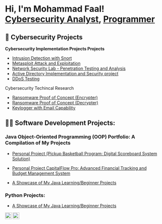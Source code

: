 <h1>Hi, I'm Mohammad Faal! <br/><a href="https://github.com/mofaal">Cybersecurity Analyst</a>, <a href="https://linkedin.com/in/mohammadfaal/">Programmer</a> 

<h2>🔐 Cybersecurity Projects</h2>

<b> Cybersecurity Implementation Projects Projects</b>
- [Intrusion Detection with Snort](https://github.com/Mofaal/mofaal-IntrusionDetection/tree/main)
- [Metasploit Attack and Exploitation](https://github.com/Mofaal/-VehicleTracker)
- [Network Security Lab - Penetration Testing and Analysis ](https://github.com/joshmadakor1/Jwipe.PowerShell)
- [Active Directory Implementation and Security project](https://github.com/joshmadakor1/AD_PS)
- [DDoS Testing](https://github.com/joshmadakor1/PowerShell-Integrity-FIM)

  
<c> Cybersecurity Techincal Research</b>
  - [Ransomware Proof of Concept (Encrypter)](https://github.com/joshmadakor1/EncrypterPOC)
  - [Ransomware Proof of Concept (Decrypter)](https://github.com/joshmadakor1/DecrypterPOC)
  - [Keylogger with Email Capability](https://github.com/joshmadakor1/Key-Logger-With-Email)


<h2>👨‍💻 Software Development Projects:</h2>

<h3>Java Object-Oriented Programming (OOP) Portfolio: A Compilation of My Projects</h3>

- [Personal Project  (Pickup Basketball Program: Digital Scoreboard System Solution)](https://github.com/Mofaal/-VehicleTracker)

- [Personal Project CapitalFlow Pro: Advanced Financial Tracking and Budget Management System](https://github.com/Mofaal/CompliantLogger)

- [A Showcase of My Java Learning/Beginner Projects](https://github.com/Mofaal/-VehicleTracker)

<h3>Python Projects:</h3>

- [A Showcase of My Java Learning/Beginner Projects](https://github.com/Mofaal/-VehicleTracker)



[<img align="left" alt="JoshMadakor | YouTube" width="22px" src="https://cdn.jsdelivr.net/npm/simple-icons@v3/icons/youtube.svg" />][youtube]
[<img align="left" alt="JoshMadakor | LinkedIn" width="22px" src="https://cdn.jsdelivr.net/npm/simple-icons@v3/icons/linkedin.svg" />][linkedin]


[youtube]: https://www.youtube.com/c/joshmadakor
[linkedin]: https://linkedin.com/in/mohammadfaal


<!---
Mofaal/Mofaal is a ✨ special ✨ repository because its `README.md` (this file) appears on your GitHub profile.
You can click the Preview link to take a look at your changes.
--->
